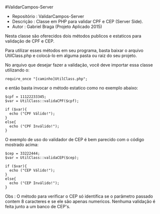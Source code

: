 #ValidarCampos-Server

 * Repositório : ValidarCampos-Server
 * Descrição : Classe em PHP para validar CPF e CEP (Server Side).
 * Autor : Gabriel Braga (Projeto Aplicado 2015)


Nesta classe são oferecidos dois métodos publicos e estaticos para validação de CPF e CEP.

Para utilizar esses métodos em seu programa, basta baixar o arquivo UtilClass.php e colocá-lo em alguma pasta ou raiz do seu projeto.

No arquivo que desejar fazer a validação, você deve importar essa classe utilizando o:

```
require_once "[caminho]UtilClass.php";
```
e então basta invocar o método estatico como no exemplo abaixo:

```
$cpf = 11122233345;
$var = UtilClass::validaCPF($cpf);

if ($var){
  echo ("CPF Válido!");
}
else{
  echo ("CPF Inválido!");
}
```

O exemplo de uso do validador de CEP é bem parecido com o código mostrado acima:

```
$cep = 33222444;
$var = UtilClass::validaCEP($cep);

if ($var){
  echo ("CEP Válido!");
}
else{
  echo ("CEP Inválido!");
}
```

Obs : O método para verificar o CEP só identifica se o parâmetro passado contem 8 caracteres e se ele são apenas numericos.
Nenhuma validação é feita junto a um banco de CEP's.
